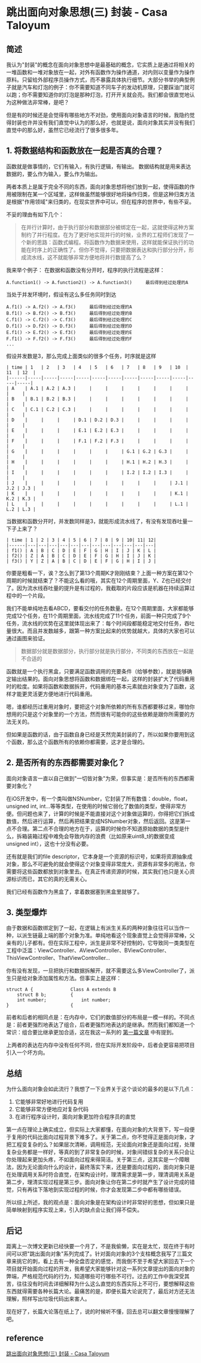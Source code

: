 # 跳出面向对象思想(三) 封装 - Casa Taloyum
## 简述

我认为"封装"的概念在面向对象思想中是最基础的概念，它实质上是通过将相关的一堆函数和一堆对象放在一起，对外有函数作为操作通道，对内则以变量作为操作原料。只留给外部程序员操作方式，而不暴露具体执行细节。大部分书举的典型例子就是汽车和灯泡的例子：你不需要知道不同车子的发动机原理，只要踩油门就可以跑；你不需要知道你的灯泡是那种灯泡，打开开关就会亮。我们都会很直觉地认为这种做法非常棒，是吧？

但是有的时候还是会觉得有哪些地方不对劲，使用面向对象语言的时候，我隐约觉得封装也许并没有我们直觉中认为的那么好，也就是说，面向对象其实并没有我们直觉中的那么好，虽然它已经流行了很多很多年。

## 1. 将数据结构和函数放在一起是否真的合理？

函数就是做事情的，它们有输入，有执行逻辑，有输出。 数据结构就是用来表达数据的，要么作为输入，要么作为输出。

两者本质上是属于完全不同的东西，面向对象思想将他们放到一起，使得函数的作用被限制在某一个区域里，这样做虽然能够很好地将操作归类，但是这种归类方法是根据"作用领域"来归类的，在现实世界中可以，但在程序的世界中，有些不妥。

不妥的理由有如下几个：

> 在并行计算时，由于执行部分和数据部分被绑定在一起，这就使得这种方案制约了并行程度。在为了更好地实现并行的时候，业界的工程师们发现了一个新的思路：函数式编程。将函数作为数据来使用，这样就能保证执行的功能在时序上的正确性了。但你不觉得，只要把数据表达和执行部分分开，形成流水线，这不就能够非常方便地将并行数提高了么？  

我来举个例子： 在数据和函数没有分开时，程序的执行流程是这样：

```
A.function1() -> A.function2() -> A.function3()     最后得到经过处理的A
```

当处于并发环境时，假设有这么多任务同时到达

```
A.f1() -> A.f2() -> A.f3()     最后得到经过处理的A
B.f1() -> B.f2() -> B.f3()     最后得到经过处理的B
C.f1() -> C.f2() -> C.f3()     最后得到经过处理的C
D.f1() -> D.f2() -> D.f3()     最后得到经过处理的D
E.f1() -> E.f2() -> E.f3()     最后得到经过处理的E
F.f1() -> F.f2() -> F.f3()     最后得到经过处理的F
...
```

假设并发数是3，那么完成上面类似的很多个任务，时序就是这样

```
| time | 1   | 2   | 3   | 4   | 5   | 6   | 7   | 8   | 9   | 10  | 11  | 12  |
|------|-----|-----|-----|-----|-----|-----|-----|-----|-----|-----|-----|-----|
| A    | A.1 | A.2 | A.3 |     |     |     |     |     |     |     |     |     |
| B    | B.1 | B.2 | B.3 |     |     |     |     |     |     |     |     |     |
| C    | C.1 | C.2 | C.3 |     |     |     |     |     |     |     |     |     |
| D    |     |     |     | D.1 | D.2 | D.3 |     |     |     |     |     |     |
| E    |     |     |     | E.1 | E.2 | E.3 |     |     |     |     |     |     |
| F    |     |     |     | F.1 | F.2 | F.3 |     |     |     |     |     |     |
| G    |     |     |     |     |     |     | G.1 | G.2 | G.3 |     |     |     |
| H    |     |     |     |     |     |     | H.1 | H.2 | H.3 |     |     |     |
| I    |     |     |     |     |     |     | I.2 | I.2 | I.3 |     |     |     |
| J    |     |     |     |     |     |     |     |     |     | J.1 | J.2 | J.3 |
| K    |     |     |     |     |     |     |     |     |     | K.1 | K.2 | K.3 |
| L    |     |     |     |     |     |     |     |     |     | L.1 | L.2 | L.3 |
```

当数据和函数分开时，并发数同样是3，就能形成流水线了，有没有发现吞吐量一下子上来了？

```
| time | 1 | 2 | 3 | 4 | 5 | 6 | 7 | 8 | 9 | 10| 11| 12|
|------|---|---|---|---|---|---|---|---|---|---|---|---|
| f1() | A | B | C | D | E | F | G | H | I | J | K | L |
| f2() | Z | A | B | C | D | E | F | G | H | I | J | K |
| f3() | Y | Z | A | B | C | D | E | F | G | H | I | J |
```

你要是粗看一下，诶？怎么到了第13个周期K才刚刚结束？上面一种方案在第12个周期的时候就结束了？不能这么看的哦，其实在12个周期里面，Y、Z也已经交付了。因为流水线吞吐量的提升是有过程的，我截取的片段应该是机器在持续运算过程中的一个片段。

我们不能单纯地去看ABCD，要看交付的任务数量。在12个周期里面，大家都能够完成12个任务，在11个周期里面，流水线完成了11个任务，前面一种只完成了9个任务，流水线的优势在这里就体现出来了：每个时间段都能稳定地交付任务，吞吐量很大。而且并发数越多，跟第一种方案比起来的优势就越大，具体的大家也可以通过画图来验证。

> 数据部分就是数据部分，执行部分就是执行部分，不同类的东西放在一起是不合适的  

函数就是一个执行黑盒，只要满足函数调用的充要条件（给够参数），就是能够确定输出结果的。面向对象思想将函数和数据绑在一起，这样的封装扩大了代码重用时的粒度。如果将函数和数据拆开，代码重用的基本元素就由对象变为了函数，这样才能更灵活更方便地进行代码重用。

嗯，谁都经历过重用对象时，要把这个对象所依赖的所有东西都要移过来，哪怕你想用的只是这个对象里的一个方法，然而很有可能你的这些依赖是跟你所需要的方法无关的。

但如果是函数的话，由于函数自身已经是天然完美封装的了，所以如果你要用到这个函数，那么这个函数所有的依赖你都需要，这才是合理的。

## 2. 是否所有的东西都需要对象化？

面向对象语言一直以自己做到"一切皆对象"为荣，但事实是：是否所有的东西都需要对象化？

在iOS开发中，有一个类叫做NSNumber，它封装了所有数值：double，float，unsigned int, int...等等类型，在使用的时候它弱化了数值的类型，使得非常方便。但问题也来了，计算的时候是不能直接对这个对象做运算的，你得把它们拆成数值，然后进行运算，然后再把结果变成NSNumber对象，然后返回。这是第一点不合理。第二点不合理的地方在于，运算的时候你不知道原始数据的类型是什么，拆箱装箱过程中难免会导致内存的浪费（比如原来uint8_t的数据变成unsigned int），这也十分没有必要。

还有就是我们的file descriptor，它本身是一个资源的标识号，如果将资源抽象成对象，那么不可避免的就会使得这个对象变得非常庞大，资源有非常多的用法，你需要将这些函数都放到对象里去。在真正传递资源的时候，其实我们也只是关心资源标识而已，其它的真的无需关心。

我们已经有函数作为黑盒了，拿着数据塞到黑盒里就够了。

## 3. 类型爆炸

由于数据和函数绑定到了一起，在逻辑上有派生关系的两种对象往往可以当作一种，以派生链最上端的那个对象为准。单纯地看这个现象直觉上会觉得非常棒，父亲有的儿子都有。但在实际工程中，派生是非常不好控制的，它导致同一类类型在工程中泛滥：ViewController、AViewController、BViewController、ThisViewController、ThatViewController...

你有没有发现，一旦把执行和数据拆解开，就不需要这么多ViewController了，派生只是给对象添加属性和方法。但事实上是这样：

```
struct A {              Class A extends B
    struct B b;         {
    int number;             int number;
}                       {
```

前者和后者的相同点是：在内存中，它们的数值部分的布局是一模一样的。不同点是：前者更强烈地表达了组合，后者更强烈地表达的是继承。然而我们都知道一个常识：组合要比继承更加合适，这在我这一系列的 [第一篇文章](http://casatwy.com/tiao-chu-mian-xiang-dui-xiang-si-xiang-yi-ji-cheng.html) 中有提到。

上两者的表达在内存中没有任何不同，但在实际开发阶段中，后者会更容易把项目引入一个坏方向。

## 总结

为什么面向对象会如此流行？我想了一下业界关于这个谈论的最多的是以下几点：

1. 它能够非常好地进行代码复用
2. 它能够非常方便地应对复杂代码
3. 在进行程序设计时，面向对象更加符合程序员的直觉

第一点在理论上确实成立，但实际上大家都懂，在面向对象的大背景下，写一段便于复用的代码比面向过程背景下难多了。关于第二点，你不觉得正是面向对象，才把工程变复杂的么？如果层次清晰，调用规范，无论面向对象还是面向过程，处理复杂业务都是一样好，等真的到了非常复杂的时候，对象间错综复杂的关系只会让你处理起来更加头疼，不如面向过程来得简洁。关于第三点，这其实是一个障眼法，因为无论面向什么的设计，最终落实下来，还是要面向过程的，面向对象只是在处理调用关系时符合直觉，在架构设计时，理清需求是第一步，理清调用关系是第二步，理清实现过程是第三步。面向对象让你在第二步时就产生了设计完成的错觉，只有再往下落地到实现过程的时候，你才会发现第二步中都有哪些错误。

所以综上所述，我的观点是：面向对象是在架构设计时非常好的思想，但如果只是简单映射到程序实现上来，引入的缺点会让我们得不偿失。

## 后记

距离上一次博文更新已经快要一个月了，不是我偷懒，实在是太忙，现在终于有时间可以把"跳出面向对象"系列完成了。针对面向对象的3个支柱概念我写了三篇文章来挑它的刺，看上去有一种全盘否定的感觉，而我倒不至于希望大家回去下一个项目就开始面向过程的开发，我希望大家能够针对这一系列文章提出的面向对象的弊端，严格规范代码的行为，知道哪些可行哪些不可行。过去的工作中我深受其苦，往往没有时间去详细解释为什么这么直觉的东西实际上不可行，要想解释这些东西就得需要各种长篇大论。最痛苦的是，即便长篇大论说完了，最后对方还无法理解，照样写出垃圾代码出来害人。

现在好了，长篇大论落在纸上了，说的时候听不懂，回去总可以翻文章慢慢理解了吧。

## reference

[跳出面向对象思想(三) 封装 - Casa Taloyum](https://casatwy.com/tiao-chu-mian-xiang-dui-xiang-si-xiang-san-feng-zhuang.html)